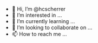 - 👋 Hi, I’m @hcscherrer
- 👀 I’m interested in ...
- 🌱 I’m currently learning ...
- 💞️ I’m looking to collaborate on ...
- 📫 How to reach me ...

<!---
hcscherrer/hcscherrer is a ✨ special ✨ repository because its `README.md` (this file) appears on your GitHub profile.
You can click the Preview link to take a look at your changes.
--->
